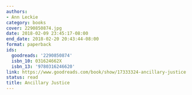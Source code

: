 ```yaml
---
authors:
- Ann Leckie
category: books
cover: 2290850874.jpg
date: 2018-02-09 23:45:17-08:00
end_date: 2018-02-20 20:43:44-08:00
format: paperback
ids:
  goodreads: '2290850874'
  isbn_10: 031624662X
  isbn_13: '9780316246620'
link: https://www.goodreads.com/book/show/17333324-ancillary-justice
status: read
title: Ancillary Justice
---
```

